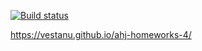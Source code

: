 [![Build status](https://ci.appveyor.com/api/projects/status/bm6gvnv3v2igs2fw?svg=true)](https://ci.appveyor.com/project/Vestanu/ahj-homeworks-4)

https://vestanu.github.io/ahj-homeworks-4/

